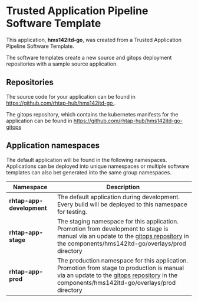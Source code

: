# Trusted Application Pipeline Software Template

This application, **hms142itd-go**, was created from a Trusted Application Pipeline Software Template.

The software templates create a new source and gitops deployment repositories with a sample source application. 

## Repositories

The source code for your application can be found in [https://github.com/rhtap-hub/hms142itd-go ](https://github.com/rhtap-hub/hms142itd-go ).
 
The gitops repository, which contains the kubernetes manifests for the application can be found in 
[https://github.com/rhtap-hub/hms142itd-go-gitops ](https://github.com/rhtap-hub/hms142itd-go-gitops ) 

## Application namespaces 

The default application will be found in the following namespaces. Applications can be deployed into unique namespaces or multiple software templates can also bet generated into the same group namespaces.  

|  Namespace   |  Description   |  
| -------- | -------- |   
| **rhtap-app-development** | The default application during development. Every build will be deployed to this namespace for testing. | 
| **rhtap-app-stage** | The staging namespace for this application. Promotion from development to stage is manual via an update to the [gitops repository](https://github.com/rhtap-hub/hms142itd-go-gitops ) in the components/hms142itd-go/overlays/prod directory |  
| **rhtap-app-prod** | The production namespace for this application. Promotion from stage to production is manual via an update to the [gitops repository](https://github.com/rhtap-hub/hms142itd-go-gitops ) in the components/hms142itd-go/overlays/prod directory | 